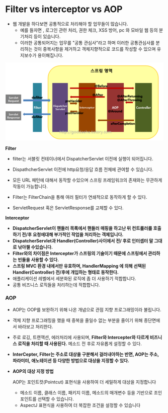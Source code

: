 # Filter vs interceptor vs AOP

- 웹 개발을 하다보면 공통적으로 처리해야 할 업무들이 많습니다.
  - 예를 들자면 , 로그인 관련 처리, 권한 체크, XSS 방어, pc 와 모바일 웹 등의 분기처리 등이 있습니다.
  - 이러한 공통되어지는 업무를 "공통 관심사"라고 하며 이러한 공통관심사를 분리하는 것이 중복사항을 제거하고 객체지향적으로 코드를 작성할 수 있으며 유지보수가 용이해집니다.



![image-20241212235647517](https://raw.githubusercontent.com/CUCU7103/save-image-repo/main/image/image-20241212235647517.png)



**Filter**

- filter는 서블릿 컨테이너에서 DispatcherServlet 이전에 실행이 되어집니다.
- DispathcherServlet 이전에 http요청/응답 흐름 전체에 관여할 수 있습니다.
- 모든 URL 패턴에 대해서 동작할 수있으며 스프링 프레임워크의 존재와는 무관하게 작동이 가능합니다.

- Filter는 FilterChain을 통해 여러 필터가 연쇄적으로 동작하게 할 수 있다.
- ServletRequest 혹은 ServletResponse를 교체할 수 있다.



**Interceptor** 

- **DispatcherServlet이 핸들러 목록에서 핸들러 매핑을 하고난 뒤 컨트롤러를 호출하기 전/후 요청에대해 부가적인 작업을 처리하는 객체입니다.**
- **DispatcherServlet과 Handler(Controller)사이에서 전/ 후로 인터셉터 말 그대로 낚아챌 수있습니다.**
- **Filter와의 차이점은 Intercepter가 스프링의 기술이기 때문에 스프링에서 관리하는 빈들을 사용할 수 있다.**
- **스프링 MVC 환경 내에서만 유효하며, HandlerMapping 에 의해 선택된 Handler(Controller) 전/후에 개입하는 형태로 동작한다.**
- 애플리케이션 레벨에서 세분화된 로직에 좀 더 사용하기 적합합니다.
- 공통 비즈니스 로직들을 처리하는데 적합합니다.



### AOP

- AOP는 OOP를 보완하기 위해 나온 개념으로 관점 지향 프로그래밍이라 불립니다. 

- 객체 지향 프로그래밍을 했을 때 중복을 줄일수 없는 부분을 줄이기 위해 종단면에서 바라보고 처리한다.

- 주로 로깅, 트랜잭션, 에러처리에 사용되며, **Filter와 Intercepter와 다르게 비즈니스 로직을 처리할 때 사용된다.** 메소드 전 후로 자유롭게 설정할 수 있다.

- **InterCepter, Filter는 주소로 대상을 구분해서 걸러내야하는 반면, AOP는 주소, 파라미터, 애노테이션 등 다양한 방법으로 대상을 지정할 수 있다.**

- **AOP의 대상 지정 방법** 

  AOP는 포인트컷(Pointcut) 표현식을 사용하여 더 세밀하게 대상을 지정합니다

  - 메소드 이름, 클래스 이름, 패키지 이름, 메소드의 매개변수 등을 기반으로 조인포인트를 선택할 수 있습니다.
  - AspectJ 표현식을 사용하여 더 복잡한 조건을 설정할 수 있습니다



